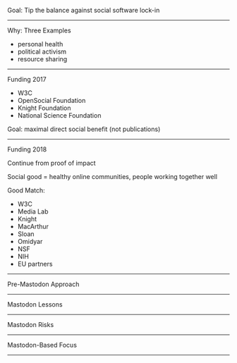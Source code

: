 Goal: Tip the balance against social software lock-in

---

Why: Three Examples
 - personal health
 - political activism 
 - resource sharing

---

Funding 2017
 - W3C
 - OpenSocial Foundation
 - Knight Foundation
 - National Science Foundation

 Goal: maximal direct social benefit (not publications)

---

Funding 2018

 Continue from proof of impact

 Social good = healthy online communities, people working together well

 Good Match:
 - W3C
 - Media Lab
 - Knight
 - MacArthur
 - Sloan
 - Omidyar
 - NSF
 - NIH
 - EU partners

---

Pre-Mastodon Approach



---

Mastodon Lessons

---

Mastodon Risks


---

Mastodon-Based Focus

---
